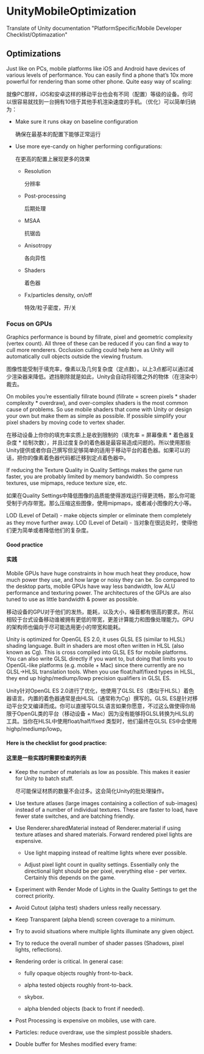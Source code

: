 # UnityMobileOptimization
Translate of Unity documentation "PlatformSpecific/Mobile Developer Checklist/Optimazation"

## Optimizations

Just like on PCs, mobile platforms like iOS and Android have devices of various levels of performance. You can easily find a phone that’s 10x more powerful for rendering than some other phone. Quite easy way of scaling:

就像PC那样，iOS和安卓这样的移动平台也会有不同（配置）等级的设备。你可以很容易就找到一台拥有10倍于其他手机渲染速度的手机。（优化）可以简单归纳为：

* Make sure it runs okay on baseline configuration

  确保在最基本的配置下能够正常运行

* Use more eye-candy on higher performing configurations:

  在更高的配置上展现更多的效果

	* Resolution
 
	  分辨率

	* Post-processing
  
	  后期处理

	* MSAA
  
	  抗锯齿
  
	* Anisotropy
  
	  各向异性
  
	* Shaders
  
	  着色器
  
	* Fx/particles density, on/off
  	
	  特效/粒子密度，开/关

### Focus on GPUs

Graphics performance is bound by fillrate, pixel and geometric complexity (vertex count). All three of these can be reduced if you can find a way to cull more renderers. Occlusion culling could help here as Unity will automatically cull objects outside the viewing frustum.

图像性能受制于填充率，像素以及几何复杂度（定点数）。以上3点都可以通过减少渲染器来降低。遮挡剔除就是如此，Unity会自动将视锥之外的物体（在渲染中）裁去。

On mobiles you’re essentially fillrate bound (fillrate = screen pixels * shader complexity * overdraw), and over-complex shaders is the most common cause of problems. So use mobile shaders that come with Unity or design your own but make them as simple as possible. If possible simplify your pixel shaders by moving code to vertex shader.

在移动设备上你你的填充率实质上是收到限制的（填充率 = 屏幕像素 * 着色器复杂度 * 绘制次数），并且过度复杂的着色器是最容易造成问题的。所以使用那些Unity提供或者你自己撰写但足够简单的适用于移动平台的着色器。如果可以的话，把你的像素着色器代码都迁移到定点着色器中。

If reducing the Texture Quality in Quality Settings makes the game run faster, you are probably limited by memory bandwidth. So compress textures, use mipmaps, reduce texture size, etc.

如果在Quality Settings中降低图像的品质能使得游戏运行得更流畅，那么你可能受制于内存带宽。那么压缩这些图像，使用mipmaps，或者减小图像的大小等。

LOD (Level of Detail) - make objects simpler or eliminate them completely as they move further away.
LOD (Level of Detail) - 当对象在很远处时，使得他们更为简单或者降低他们的复杂度。

#### Good practice
#### 实践

Mobile GPUs have huge constraints in how much heat they produce, how much power they use, and how large or noisy they can be. So compared to the desktop parts, mobile GPUs have way less bandwidth, low ALU performance and texturing power. The architectures of the GPUs are also tuned to use as little bandwidth & power as possible.

移动设备的GPU对于他们的发热，能耗，以及大小，噪音都有很高的要求。所以相较于台式设备移动谁被拥有更低的带宽，更差计算能力和图像处理能力。GPU的架构师也偏向于尽可能选用更小的带宽和能耗。

Unity is optimized for OpenGL ES 2.0, it uses GLSL ES (similar to HLSL) shading language. Built in shaders are most often written in HLSL (also known as Cg). This is cross compiled into GLSL ES for mobile platforms. You can also write GLSL directly if you want to, but doing that limits you to OpenGL-like platforms (e.g. mobile + Mac) since there currently are no GLSL->HLSL translation tools. When you use float/half/fixed types in HLSL, they end up highp/mediump/lowp precision qualifiers in GLSL ES.

Unity针对OpenGL ES 2.0进行了优化，他使用了GLSL ES（类似于HLSL）着色器语言。内置的着色器通常是由HLSL（通常称为Cg）撰写的。GLSL ES是针对移动平台交叉编译而成。你可以直接写GLSL语言如果你愿意，不过这么做使得你局限于OpenGL类的平台（移动设备 + Mac）因为没有能够将GLSL转换为HLSL的工具。当你在HLSL中使用float/half/fixed 类型时，他们最终在GLSL ES中会使用highp/mediump/lowp。

#### Here is the checklist for good practice:
#### 这里是一些实践时需要检查的列表

* Keep the number of materials as low as possible. This makes it easier for Unity to batch stuff.

	尽可能保证材质的数量不会过多。这会简化Unity的批处理操作。
	
* Use texture atlases (large images containing a collection of sub-images) instead of a number of individual textures. These are faster to load, have fewer state switches, and are batching friendly.

	
	
* Use Renderer.sharedMaterial instead of Renderer.material if using texture atlases and shared materials.
Forward rendered pixel lights are expensive.

	* Use light mapping instead of realtime lights where ever possible.
	
	* Adjust pixel light count in quality settings. Essentially only the directional light should be per pixel, everything else - per vertex. Certainly this depends on the game.

* Experiment with Render Mode of Lights in the Quality Settings to get the correct priority.

* Avoid Cutout (alpha test) shaders unless really necessary.

* Keep Transparent (alpha blend) screen coverage to a minimum.

* Try to avoid situations where multiple lights illuminate any given object.

* Try to reduce the overall number of shader passes (Shadows, pixel lights, reflections).

* Rendering order is critical. In general case:

	* fully opaque objects roughly front-to-back.

	* alpha tested objects roughly front-to-back.

	* skybox.
	
	* alpha blended objects (back to front if needed).

* Post Processing is expensive on mobiles, use with care.

* Particles: reduce overdraw, use the simplest possible shaders.

* Double buffer for Meshes modified every frame:

